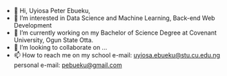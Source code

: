 - 👋 Hi, Uyiosa Peter Ebueku, 
- 👀 I’m interested in Data Science and Machine Learning, Back-end Web Development
- 🌱 I’m currently working on my Bachelor of Science Degree at Covenant University, Ogun State Otta.
- 💞️ I’m looking to collaborate on ...
- 📫 How to reach me on my school e-mail: uyiosa.ebueku@stu.cu.edu.ng
                           personal e-mail: pebueku@gmail.com

<!---
pebueku/pebueku is a ✨ special ✨ repository because its `README.md` (this file) appears on your GitHub profile.
You can click the Preview link to take a look at your changes.
--->
